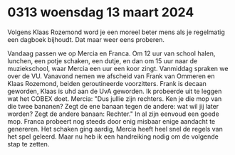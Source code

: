 # 0313 woensdag 13 maart 2024
Volgens Klaas Rozemond word je een moreel beter mens als je regelmatig een dagboek bijhoudt. Dat maar weer eens proberen. 

Vandaag passen we op Mercia en Franca. Om 12 uur van school halen, lunchen, een potje schaken, een dutje, en dan om 15 uur naar de muziekschool, waar Mercia een uur een koor zingt. Vanmiddag spraken we over de VU. Vanavond nemen we afscheid van Frank van Ommeren en Klaas Rozemond,  beiden geroutineerde voorzitters. Frank is decaan geworden, Klaas is uhd aan de UvA geworden. Ik probeerde uit te leggen wat het COBEX doet. Mercia: "Dus jullie zijn rechters. Ken je die mop van die twee bananen? Zegt de ene banaan tegen de andere: wat wil jij later worden? Zegt de andere banaan: Rechter." In al zijn eenvoud een goede mop. Franca probeert nog steeds door enig misbaar enige aandacht te genereren. Het schaken ging aardig, Mercia heeft heel snel de regels van het spel geleerd. Maar nu heb ik een handreiking nodig om de volgende stap te zetten. 